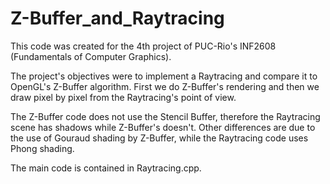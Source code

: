# Z-Buffer_and_Raytracing

This code was created for the 4th project of PUC-Rio's INF2608 (Fundamentals of Computer Graphics).

The project's objectives were to implement a Raytracing and compare it to OpenGL's Z-Buffer algorithm.
First we do Z-Buffer's rendering and then we draw pixel by pixel from the Raytracing's point of view.

The Z-Buffer code does not use the Stencil Buffer, therefore the Raytracing scene has shadows while Z-Buffer's doesn't. Other differences are due to the use of Gouraud shading by Z-Buffer, while the Raytracing code uses Phong shading.

The main code is contained in Raytracing.cpp.
